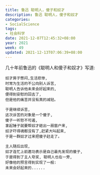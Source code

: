 ```yaml
---
title: 鲁迅 聪明人，傻子和奴才
description: 鲁迅 聪明人，傻子和奴才
categories:
- SocialScience
tags:
- 社会科学
date: 2021-12-07T12:45:32+08:00
year: 2021
week: 49
updated: 2021-12-13T07:06:39+08:00
---
```


几十年前鲁迅的《聪明人和傻子和奴才》写道:

```
奴才房子憋闷,生活悲惨,
时常为生活的不公向别人诉苦,
聪明人告诉他未来会好起来的,
便得到安慰的回去了,
但是他的痛苦并没有真的减轻。

于是继续诉苦,
这次诉苦的对象是一个傻子,
傻子一听怒不可遏,
拿起锤子就要帮奴才砸出一扇窗户来,
奴才吓得魂都没有了,赶紧大叫起来,
于是一群奴才过来把傻子赶走了。

主人随后出现,
奴才连忙上前邀功表示是自己最先发现的傻子,
于是得到了主人夸奖, 聪明人也在一旁,
好像他的预言得到实现了一般:
未来会好起来的......

```

<!-- more -->

<!-- ```
那些提出批评意见的人已经在社会舆论和民众情绪的联合绞杀下所剩无几
人们对他们私人品行,
道德瑕疵如数家珍,
人们对他们的语言漏洞,
主观动机严苛如同铁面无私，刚正不阿的法官
而对这些胡吹瞎侃的谣言置若罔闻,
对这些陈腐老套的信条坚信不疑。

那些爱国正能量们赚的盆满钵满,
韭菜们苦逼的生活依旧,
在这些蜜糖包裹的毒药里慢性自杀,
直到房子崩塌的那一刻,鲁迅诚不欺我。
``` -->
